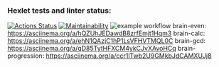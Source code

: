 ### Hexlet tests and linter status:
[![Actions Status](https://github.com/pisarevdmitry/frontend-project-lvl1/workflows/hexlet-check/badge.svg)](https://github.com/pisarevdmitry/frontend-project-lvl1/actions)
[![Maintainability](https://api.codeclimate.com/v1/badges/a99a88d28ad37a79dbf6/maintainability)](https://codeclimate.com/github/codeclimate/codeclimate/maintainability)
![example workflow](https://github.com/pisarevdmitry/frontend-project-lvl1/actions/workflows/main.yml/badge.svg)
brain-even:  https://asciinema.org/a/hQZUhJEDawdB8zrfEmjt1Hqm3
brain-calc:  https://asciinema.org/a/ehN1QAzjC1hP1LsVFHVTMQL0C
brain-gcd:  https://asciinema.org/a/qD85TytHFXCM4ykCJvXAvoHCq
brain-progression: https://asciinema.org/a/ccr1lTwb2U9GMkbJdCAMXUJj8